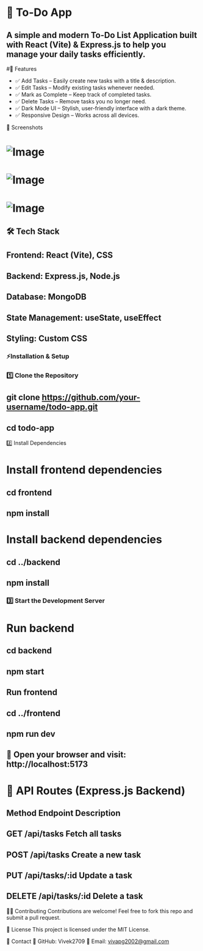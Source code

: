 # 📝 To-Do App
## A simple and modern To-Do List Application built with React (Vite) & Express.js to help you manage your daily tasks efficiently.

#🚀 Features
- ✅ Add Tasks – Easily create new tasks with a title & description.
- ✅ Edit Tasks – Modify existing tasks whenever needed.
- ✅ Mark as Complete – Keep track of completed tasks.
- ✅ Delete Tasks – Remove tasks you no longer need.
- ✅ Dark Mode UI – Stylish, user-friendly interface with a dark theme.
- ✅ Responsive Design – Works across all devices.

📸 Screenshots

# ![Image](https://github.com/user-attachments/assets/9fe56a19-064d-4d9e-adec-8d0e4bd3b60d)
# ![Image](https://github.com/user-attachments/assets/e1e14860-24d6-4e13-817a-be37bdb3bc95)
# ![Image](https://github.com/user-attachments/assets/73580628-c0a4-488c-a164-1f2d7b6afbf4)



## 🛠 Tech Stack
## Frontend: React (Vite), CSS
## Backend: Express.js, Node.js
## Database: MongoDB
## State Management: useState, useEffect
## Styling: Custom CSS


### ⚡Installation & Setup

### 1️⃣ Clone the Repository
## git clone https://github.com/your-username/todo-app.git
## cd todo-app

2️⃣ Install Dependencies

# Install frontend dependencies
## cd frontend
## npm install

# Install backend dependencies
## cd ../backend
## npm install

### 3️⃣ Start the Development Server
# Run backend
## cd backend
## npm start

## Run frontend
## cd ../frontend
## npm run dev
## 🔗 Open your browser and visit: http://localhost:5173

# 🎯 API Routes (Express.js Backend)
## Method	Endpoint	Description
## GET	/api/tasks	Fetch all tasks
## POST	/api/tasks	Create a new task
## PUT	/api/tasks/:id	Update a task
## DELETE	/api/tasks/:id	Delete a task



👨‍💻 Contributing
Contributions are welcome! Feel free to fork this repo and submit a pull request.

📜 License
This project is licensed under the MIT License.

📩 Contact
🔗 GitHub: Vivek2709
📧 Email: vivapg2002@gmail.com

